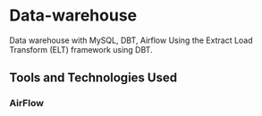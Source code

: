 # Data-warehouse
Data warehouse with MySQL, DBT, Airflow
Using the Extract Load Transform (ELT) framework using DBT.
## Tools and Technologies Used
### AirFlow
